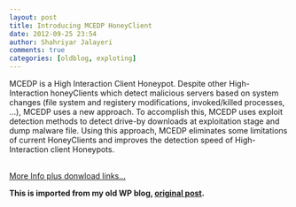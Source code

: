 ```yaml
---
layout: post
title: Introducing MCEDP HoneyClient
date: 2012-09-25 23:54
author: Shahriyar Jalayeri
comments: true
categories: [oldblog, exploting]
---
```


MCEDP is a High Interaction Client Honeypot. Despite other High-Interaction honeyClients which detect malicious servers based on system changes (file system and registery modifications, invoked/killed processes, …), MCEDP uses a new approach. To accomplish this, MCEDP uses exploit detection methods to detect drive-by downloads at exploitation stage and dump malware file. Using this approach, MCEDP eliminates some limitations of current HoneyClients and improves the detection speed of High-Interaction client Honeypots.

<br><a href="http://www.irhoneynet.org/?page_id=116" target="_blank">More Info plus donwload links...</a>
</div>

<p><strong>This is imported from my old WP blog, <a href="https://repret.wordpress.com/2012/09/25/introducing-mcedp-honeyclient/">original post</a>.</strong></p>
